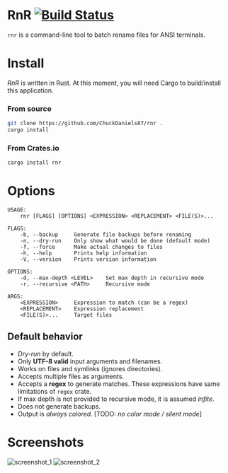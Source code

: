 # RnR [![Build Status](https://travis-ci.org/ChuckDaniels87/rnr.svg?branch=master)](https://travis-ci.org/ChuckDaniels87/rnr)
`rnr` is a command-line tool to batch rename files for ANSI terminals.

# Install
*RnR* is written in Rust. At this moment, you will need Cargo to
build/install this application.

### From source
```sh
git clone https://github.com/ChuckDaniels87/rnr .
cargo install
```
### From Crates.io
```sh
cargo install rnr
```

# Options
```
USAGE:
    rnr [FLAGS] [OPTIONS] <EXPRESSION> <REPLACEMENT> <FILE(S)>...

FLAGS:
    -b, --backup     Generate file backups before renaming
    -n, --dry-run    Only show what would be done (default mode)
    -f, --force      Make actual changes to files
    -h, --help       Prints help information
    -V, --version    Prints version information

OPTIONS:
    -d, --max-depth <LEVEL>    Set max depth in recursive mode
    -r, --recursive <PATH>     Recursive mode

ARGS:
    <EXPRESSION>     Expression to match (can be a regex)
    <REPLACEMENT>    Expression replacement
    <FILE(S)>...     Target files

```

## Default behavior
* *Dry-run* by default.
* Only **UTF-8 valid** input arguments and filenames.
* Works on files and symlinks (ignores directories).
* Accepts multiple files as arguments.
* Accepts a **regex** to generate matches. These expressions have same
  limitations of `regex` crate.
* If max depth is not provided to recursive mode, it is assumed *infite*.
* Does not generate backups.
* Output is *always colored*. [TODO: *no color mode / silent mode*]

# Screenshots

![screenshot_1](https://user-images.githubusercontent.com/8478202/42589754-5ac244ec-8542-11e8-9b1a-8c0d8d0419bf.png)
![screenshot_2](https://user-images.githubusercontent.com/8478202/42589674-110570f4-8542-11e8-9b10-7ff21b1cd4ce.png)
